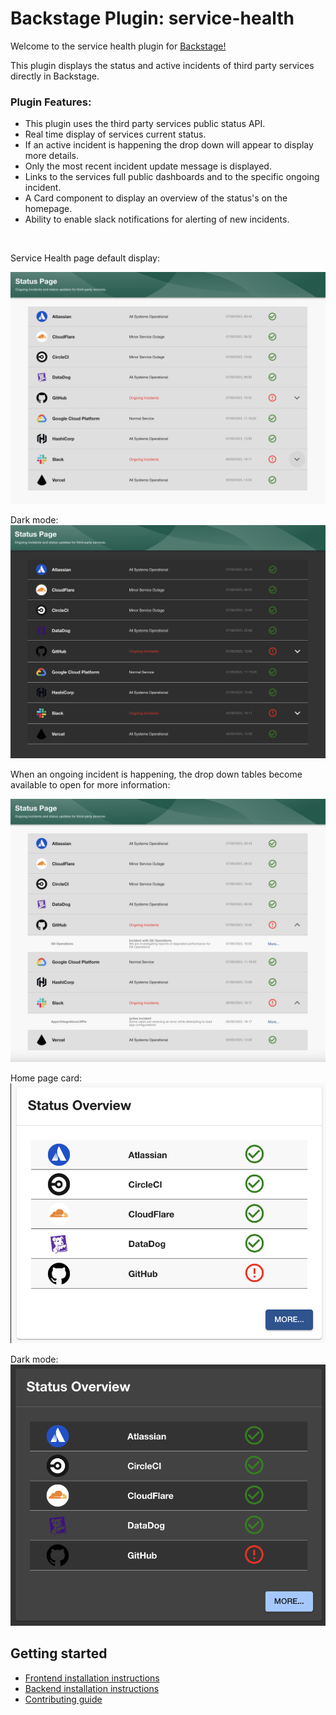 # Backstage Plugin: service-health

Welcome to the service health plugin for [Backstage!](https://backstage.io/)

This plugin displays the status and active incidents of third party services directly in Backstage.

### Plugin Features:

- This plugin uses the third party services public status API.
- Real time display of services current status.
- If an active incident is happening the drop down will appear to display more details.
- Only the most recent incident update message is displayed.
- Links to the services full public dashboards and to the specific ongoing incident.
- A Card component to display an overview of the status's on the homepage.
- Ability to enable slack notifications for alerting of new incidents.

<br/>

Service Health page default display:

![img](docs/assets/2.png)

Dark mode:
![img](docs/assets/5.png)

When an ongoing incident is happening, the drop down tables become available to open for more information:

![img](docs/assets/1.png)

Home page card:
![img](docs/assets/4.png)

Dark mode:
![img](docs/assets/3.png)

## Getting started

- [Frontend installation instructions](docs/frontend-installation.md)
- [Backend installation instructions](docs/backend-installation.md)
- [Contributing guide](docs/contributing.md)
